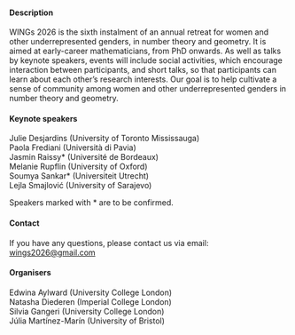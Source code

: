 

#### Description

WINGs 2026 is the sixth instalment of an annual retreat for women and other underrepresented genders, in number theory and geometry. It is aimed at early-career mathematicians, from PhD onwards. As well as talks by keynote speakers, events will include social activities, which encourage interaction between participants, and short talks, so that participants can learn about each other’s research interests. Our goal is to help cultivate a sense of community among women and other underrepresented genders in number theory and geometry. 

#### Keynote speakers

Julie Desjardins (University of Toronto Mississauga)\
Paola Frediani (Università di Pavia)\
Jasmin Raissy* (Université de Bordeaux)\
Melanie Rupflin (University of Oxford)\
Soumya Sankar* (Universiteit Utrecht)\
Lejla Smajlović (University of Sarajevo)

Speakers marked with * are to be confirmed.


#### Contact
If you have any questions, please contact us via email: wings2026@gmail.com

#### Organisers
Edwina Aylward (University College London)\
Natasha Diederen (Imperial College London)\
Silvia Gangeri (University College London)\
Júlia Martínez-Marín (University of Bristol)

